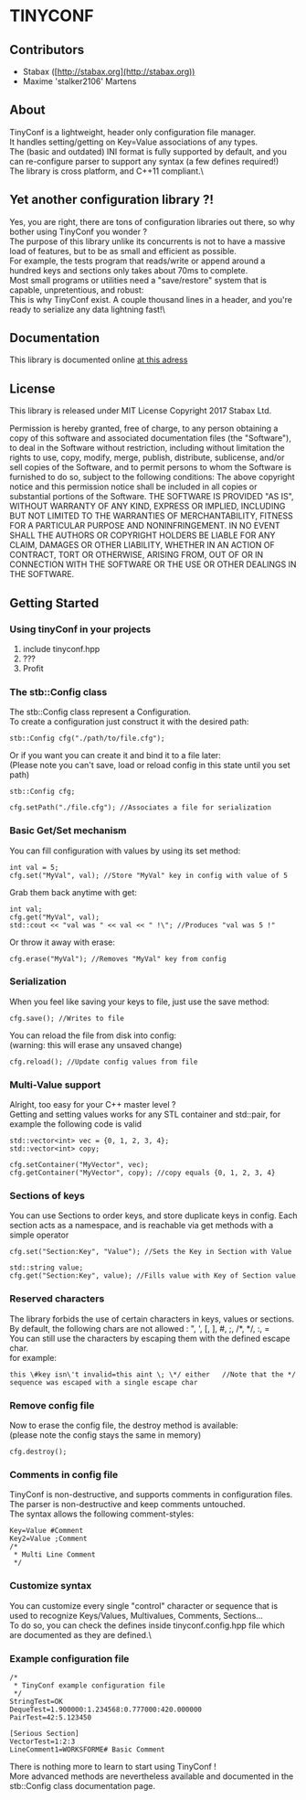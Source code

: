 # TINYCONF #

## Contributors ##
+ Stabax ([http://stabax.org](http://stabax.org))
+ Maxime 'stalker2106' Martens

## About ##

TinyConf is a lightweight, header only configuration file manager.\
It handles setting/getting on Key=Value associations of any types.\
The (basic and outdated) INI format is fully supported by default, and you can re-configure parser to support any syntax (a few defines required!)\
The library is cross platform, and C++11 compliant.\

## Yet another configuration library ?! ##

Yes, you are right, there are tons of configuration libraries out there, so why bother using TinyConf you wonder ?\
The purpose of this library unlike its concurrents is not to have a massive load of features, but to be as small and efficient as possible.\
For example, the tests program that reads/write or append around a hundred keys and sections only takes about 70ms to complete.\
Most small programs or utilities need a "save/restore" system that is capable, unpretentious, and robust:\
This is why TinyConf exist. A couple thousand lines in a header, and you're ready to serialize any data lightning fast!\

## Documentation ##

This library is documented online [at this adress](http://doc.stabax.org/tinyconf/)

## License ##

This library is released under MIT License
Copyright 2017 Stabax Ltd.

Permission is hereby granted, free of charge, to any person obtaining a copy of this software and associated documentation files (the "Software"), to deal in the Software without restriction, including without limitation the rights to use, copy, modify, merge, publish, distribute, sublicense, and/or sell copies of the Software, and to permit persons to whom the Software is furnished to do so, subject to the following conditions:
The above copyright notice and this permission notice shall be included in all copies or substantial portions of the Software.
THE SOFTWARE IS PROVIDED "AS IS", WITHOUT WARRANTY OF ANY KIND, EXPRESS OR IMPLIED, INCLUDING BUT NOT LIMITED TO THE WARRANTIES OF MERCHANTABILITY, FITNESS FOR A PARTICULAR PURPOSE AND NONINFRINGEMENT. IN NO EVENT SHALL THE AUTHORS OR COPYRIGHT HOLDERS BE LIABLE FOR ANY CLAIM, DAMAGES OR OTHER LIABILITY, WHETHER IN AN ACTION OF CONTRACT, TORT OR OTHERWISE, ARISING FROM, OUT OF OR IN CONNECTION WITH THE SOFTWARE OR THE USE OR OTHER DEALINGS IN THE SOFTWARE.

## Getting Started ##

### Using tinyConf in your projects ###

 1. include tinyconf.hpp
 2. ???
 3. Profit

### The stb::Config class ###

The stb::Config class represent a Configuration.\
To create a configuration just construct it with the desired path:

    stb::Config cfg("./path/to/file.cfg");

Or if you want you can create it and bind it to a file later:\
(Please note you can't save, load or reload config in this state until you set path)

    stb::Config cfg;

    cfg.setPath("./file.cfg"); //Associates a file for serialization

### Basic Get/Set mechanism ###

You can fill configuration with values by using its set method:

    int val = 5;
    cfg.set("MyVal", val); //Store "MyVal" key in config with value of 5

Grab them back anytime with get:

    int val;
    cfg.get("MyVal", val);
    std::cout << "val was " << val << " !\"; //Produces "val was 5 !"

Or throw it away with erase:

    cfg.erase("MyVal"); //Removes "MyVal" key from config

### Serialization ###

When you feel like saving your keys to file, just use the save method:

    cfg.save(); //Writes to file

You can reload the file from disk into config:\
(warning: this will erase any unsaved change)

    cfg.reload(); //Update config values from file

### Multi-Value support ###

Alright, too easy for your C++ master level ?\
Getting and setting values works for any STL container and std::pair, for example
the following code is valid

    std::vector<int> vec = {0, 1, 2, 3, 4};
    std::vector<int> copy;
 
    cfg.setContainer("MyVector", vec);
    cfg.getContainer("MyVector", copy); //copy equals {0, 1, 2, 3, 4}

### Sections of keys ###

You can use Sections to order keys, and store duplicate keys in config.
Each section acts as a namespace, and is reachable via get methods with a simple operator

    cfg.set("Section:Key", "Value"); //Sets the Key in Section with Value

    std::string value;
    cfg.get("Section:Key", value); //Fills value with Key of Section value

### Reserved characters ###

The library forbids the use of certain characters in keys, values or sections.\
By default, the following chars are not allowed : ", ', [, ], #, ;, /*, */, :, =\
You can still use the characters by escaping them with the defined escape char.\
for example:

    this \#key isn\'t invalid=this aint \; \*/ either   //Note that the */ sequence was escaped with a single escape char

### Remove config file ###

Now to erase the config file, the destroy method is available:\
(please note the config stays the same in memory)

    cfg.destroy();

### Comments in config file ###

TinyConf is non-destructive, and supports comments in configuration files.\
The parser is non-destructive and keep comments untouched.\
The syntax allows the following comment-styles:

    Key=Value #Comment
    Key2=Value ;Comment
    /*
     * Multi Line Comment
     */

### Customize syntax ###

You can customize every single "control" character or sequence that is used to recognize Keys/Values, Multivalues, Comments, Sections...\
To do so, you can check the defines inside tinyconf.config.hpp file which are documented as they are defined.\

### Example configuration file ###

    /*
     * TinyConf example configuration file
     */
    StringTest=OK
    DequeTest=1.900000:1.234568:0.777000:420.000000
    PairTest=42:5.123450

    [Serious Section]
    VectorTest=1:2:3
    LineComment1=WORKSFORME# Basic Comment

There is nothing more to learn to start using TinyConf !\
More advanced methods are nevertheless available and documented in the stb::Config class documentation page.
